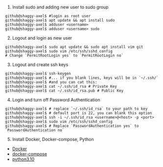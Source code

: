 1. Install sudo and adding new user to sudo group
```console
github@shaggy-axel$ #login as root user
github@shaggy-axel$ apt update && apt install sudo
github@shaggy-axel$ adduser <username>
github@shaggy-axel$ adduser <username> sudo
```
2. Logout and login as new user
```console
github@shaggy-axel$ sudo apt update && sudo apt install vim git
github@shaggy-axel$ sudo vim /etc/ssh/sshd_config
# Change `PermitRootLogin yes` to `PermitRootLogin no`
```
3. Logout and create ssh keys
```console
github@shaggy-axel$ ssh-keygen
github@shaggy-axel$ #... if you blank lines, keys will be in `~/.ssh/`
github@shaggy-axel$ #and you can cat this:
github@shaggy-axel$ cat ~/.ssh/id_rsa # Private Key
github@shaggy-axel$ cat ~/.ssh/id_rsa.pub # Public Key
```
4. Login and turn off Password Authentication
```console
github@shaggy-axel$ # replace `~/.ssh/id_rsa` to your path to key
github@shaggy-axel$ # default port is 22, you can blank this option
github@shaggy-axel$ ssh -i ~/.ssh/id_rsa <username>@<host> -p <port>
github@shaggy-axel$ sudo vim /etc/ssh/sshd_config
github@shaggy-axel$ # Replace `PasswordAuthentication yes` to `PasswordAuthentication no`
```
5. Install Docker, Docker-compose, Python
* [Docker](https://docs.docker.com/engine/install/ubuntu/)
* [docker-compose](https://www.digitalocean.com/community/tutorials/how-to-install-docker-compose-on-ubuntu-18-04-ru)
* [python3.10](https://computingforgeeks.com/how-to-install-python-on-ubuntu-linux-system/)
